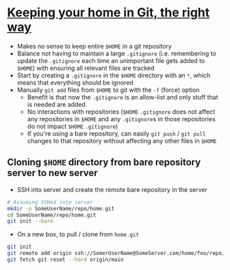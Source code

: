 # [Keeping your home in Git, the right way](https://www.unixdigest.com/tutorials/keeping-your-home-in-git.html)

* Makes no sense to keep entire `$HOME` in a git repository
* Balance not having to maintain a large `.gitignore` (i.e. remembering to update the `.gitignore` each time an unimportant file gets added to `$HOME`) with ensuring all relevant files are tracked
* Start by creating a `.gitignore` in the `$HOME` directory with an `*`, which means that everything should be ignored
* Manually `git add` files from `$HOME` to git with the `-f` (force) option
  * Benefit is that now the `.gitignore` is an allow-list and only stuff that is needed are added
  * No interactions with repositories (`$HOME` `.gitignore` does not affect any repositories in `$HOME` and any `.gitignore`s in those repositories do not impact `$HOME` `.gitignore`)
  * If you're using a bare repository, can easily `git push` / `git pull` changes to that repository without affecting any other files in `$HOME`

## Cloning `$HOME` directory from bare repository server to new server

* SSH into server and create the remote bare repository in the server

```bash
# Assuming SSHed into server
mkdir -p SomeUserName/repo/home.git
cd SomeUserName/repo/home.git
git init --bare
```

* On a new box, to pull / clone from `home.git`

```bash
git init
git remote add origin ssh://SomerUserName@SomeServer.com/home/foo/repo/home.git
git fetch git reset --hard origin/main
```